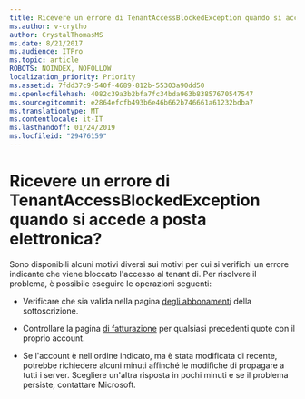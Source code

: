 ```yaml
---
title: Ricevere un errore di TenantAccessBlockedException quando si accede a posta elettronica?
ms.author: v-crytho
author: CrystalThomasMS
ms.date: 8/21/2017
ms.audience: ITPro
ms.topic: article
ROBOTS: NOINDEX, NOFOLLOW
localization_priority: Priority
ms.assetid: 7fdd37c9-540f-4689-812b-55303a90dd50
ms.openlocfilehash: 4082c39a3b2bfa7fc34bda963b83857670547547
ms.sourcegitcommit: e2864efcfb493b6e46b662b746661a61232bdba7
ms.translationtype: MT
ms.contentlocale: it-IT
ms.lasthandoff: 01/24/2019
ms.locfileid: "29476159"
---
```

# <a name="getting-a-tenantaccessblockedexception-error-when-accessing-email"></a>Ricevere un errore di TenantAccessBlockedException quando si accede a posta elettronica?

Sono disponibili alcuni motivi diversi sui motivi per cui si verifichi un errore indicante che viene bloccato l'accesso al tenant di. Per risolvere il problema, è possibile eseguire le operazioni seguenti:
  
- Verificare che sia valida nella pagina [degli abbonamenti](https://support.office.com/article/https://portal.office.com/adminportal/home.aspx#/subscriptions) della sottoscrizione. 
    
- Controllare la pagina [di fatturazione](https://support.office.com/article/https://portal.office.com/adminportal/home.aspx#/billoverview) per qualsiasi precedenti quote con il proprio account. 
    
- Se l'account è nell'ordine indicato, ma è stata modificata di recente, potrebbe richiedere alcuni minuti affinché le modifiche di propagare a tutti i server. Scegliere un'altra risposta in pochi minuti e se il problema persiste, contattare Microsoft.
    

